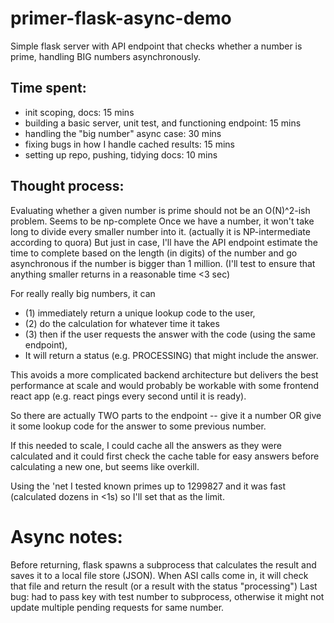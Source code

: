 # primer-flask-async-demo
Simple flask server with API endpoint that checks whether a number is prime, handling BIG numbers asynchronously.

## Time spent:

- init scoping, docs: 15 mins
- building a basic server, unit test, and functioning endpoint: 15 mins
- handling the "big number" async case: 30 mins
- fixing bugs in how I handle cached results: 15 mins
- setting up repo, pushing, tidying docs: 10 mins

## Thought process:

Evaluating whether a given number is prime should not be an O(N)^2-ish problem. Seems to be np-complete
Once we have a number, it won't take long to divide every smaller number into it.
(actually it is NP-intermediate according to quora) But just in case, I'll have the API endpoint estimate the
time to complete based on the length (in digits) of the number and go asynchronous if the number is bigger
than 1 million. (I'll test to ensure that anything smaller returns in a reasonable time <3 sec)

For really really big numbers, it can

- (1) immediately return a unique lookup code to the user,
- (2) do the calculation for whatever time it takes
- (3) then if the user requests the answer with the code (using the same endpoint),
- It will return a status (e.g. PROCESSING) that might include the answer.

This avoids a more complicated backend architecture but delivers the best
performance at scale and would probably be workable with some frontend react app
(e.g. react pings every second until it is ready).

So there are actually TWO parts to the endpoint -- give it a number OR give it some lookup code
for the answer to some previous number.

If this needed to scale, I could cache all the answers as they were calculated and it could first
check the cache table for easy answers before calculating a new one, but seems like overkill.

Using the 'net I tested known primes up to 1299827 and it was fast (calculated dozens in <1s) so I'll set that as the limit.

Async notes:
============

Before returning, flask spawns a subprocess that calculates the result and saves it to a local file store (JSON).
When ASI calls come in, it will check that file and return the result (or a result with the status "processing")
Last bug: had to pass key with test number to subprocess, otherwise it might not update multiple pending requests for same number.
